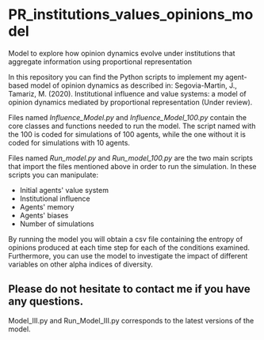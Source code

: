 # PR_institutions_values_opinions_model
Model to explore how opinion dynamics evolve under institutions that aggregate information using proportional representation

In this repository you can find the Python scripts to implement my agent-based model of opinion dynamics as described in:
Segovia-Martin, J., Tamariz, M. (2020). Institutional influence and value systems: a model of opinion dynamics mediated by proportional representation (Under review).

Files named *Influence_Model.py* and *Influence_Model_100.py* contain the core classes and functions needed to run the model. The script named with the 100 is coded for simulations of 100 agents, while the one without it is coded for simulations with 10 agents.

Files named *Run_model.py* and *Run_model_100.py* are the two main scripts that import the files mentioned above in order to run the simulation. In these scripts you can manipulate:

- Initial agents' value system
- Institutional influence
- Agents' memory
- Agents' biases
- Number of simulations

By running the model you will obtain a csv file containing the entropy of opinions produced at each time step for each of the conditions examined. Furthermore, you can use the model to investigate the impact of different variables on other alpha indices of diversity.

Please do not hesitate to contact me if you have any questions.
---
Model_III.py and Run_Model_III.py corresponds to the latest versions of the model.
